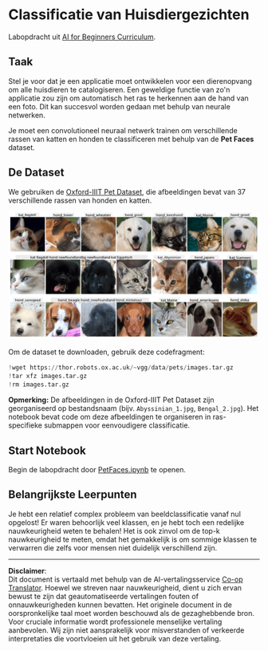<!--
CO_OP_TRANSLATOR_METADATA:
{
  "original_hash": "b70fcf7fcee862990f848c679090943f",
  "translation_date": "2025-10-03T14:55:55+00:00",
  "source_file": "lessons/4-ComputerVision/07-ConvNets/lab/README.md",
  "language_code": "nl"
}
-->
# Classificatie van Huisdiergezichten

Labopdracht uit [AI for Beginners Curriculum](https://github.com/microsoft/ai-for-beginners).

## Taak

Stel je voor dat je een applicatie moet ontwikkelen voor een dierenopvang om alle huisdieren te catalogiseren. Een geweldige functie van zo'n applicatie zou zijn om automatisch het ras te herkennen aan de hand van een foto. Dit kan succesvol worden gedaan met behulp van neurale netwerken.

Je moet een convolutioneel neuraal netwerk trainen om verschillende rassen van katten en honden te classificeren met behulp van de **Pet Faces** dataset.

## De Dataset

We gebruiken de [Oxford-IIIT Pet Dataset](https://www.robots.ox.ac.uk/~vgg/data/pets/), die afbeeldingen bevat van 37 verschillende rassen van honden en katten.

![Dataset waarmee we werken](../../../../../../translated_images/data.50b2a9d5484bdbf0f52f5765b381cec9efe2bd296a98f007f90bedb6ac67f2a8.nl.png)

Om de dataset te downloaden, gebruik deze codefragment:

```python
!wget https://thor.robots.ox.ac.uk/~vgg/data/pets/images.tar.gz
!tar xfz images.tar.gz
!rm images.tar.gz
```

**Opmerking:** De afbeeldingen in de Oxford-IIIT Pet Dataset zijn georganiseerd op bestandsnaam (bijv. `Abyssinian_1.jpg`, `Bengal_2.jpg`). Het notebook bevat code om deze afbeeldingen te organiseren in ras-specifieke submappen voor eenvoudigere classificatie.

## Start Notebook

Begin de labopdracht door [PetFaces.ipynb](PetFaces.ipynb) te openen.

## Belangrijkste Leerpunten

Je hebt een relatief complex probleem van beeldclassificatie vanaf nul opgelost! Er waren behoorlijk veel klassen, en je hebt toch een redelijke nauwkeurigheid weten te behalen! Het is ook zinvol om de top-k nauwkeurigheid te meten, omdat het gemakkelijk is om sommige klassen te verwarren die zelfs voor mensen niet duidelijk verschillend zijn.

---

**Disclaimer**:  
Dit document is vertaald met behulp van de AI-vertalingsservice [Co-op Translator](https://github.com/Azure/co-op-translator). Hoewel we streven naar nauwkeurigheid, dient u zich ervan bewust te zijn dat geautomatiseerde vertalingen fouten of onnauwkeurigheden kunnen bevatten. Het originele document in de oorspronkelijke taal moet worden beschouwd als de gezaghebbende bron. Voor cruciale informatie wordt professionele menselijke vertaling aanbevolen. Wij zijn niet aansprakelijk voor misverstanden of verkeerde interpretaties die voortvloeien uit het gebruik van deze vertaling.